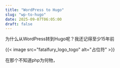 ```yaml
---
title: "WordPress to Hugo"
slug: "wp-to-hugo"
date: 2025-09-07T06:05:00
draft: false
---
```


为什么从WordPress转到Hugo呢？我还记得至少15年前

{{< image src="fatalfury_logo_togo" alt="占位符" >}}

在那个不知道php为何物，
